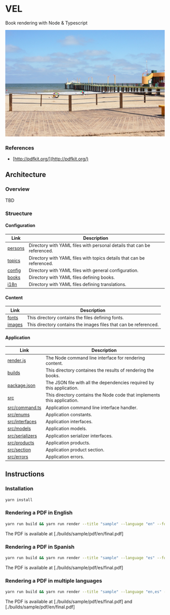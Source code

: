 # VEL
Book rendering with Node & Typescript

![wallpaper](./muelle.jpeg)

### References

- [http://pdfkit.org/](http://pdfkit.org/)

## Architecture

### Overview

TBD

### Struecture

#### Configuration

|Link|Description|
|--|--|
|[persons](./persons)|Directory with YAML files with personal details that can be referenced.|
|[topics](./topics)|Directory with YAML files with topics details that can be referenced.|
|[config](./config)|Directory with YAML files with general configuration.|
|[books](./books)|Directory with YAML files defining books.|
|[i18n](./i18n)|Directory with YAML files defining translations.|

#### Content

|Link|Description|
|--|--|
|[fonts](./fonts)|This directory contains the files defining fonts.|
|[images](./images)|This directory contains the images files that can be referenced.|

#### Application

|Link|Description|
|--|--|
|[render.js](./render.js)|The Node command line interface for rendering content.|
|[builds](./builds)|This directory containes the results of rendering the books.|
|[package.json](./package.json)|The JSON file with all the dependencies required by this application.|
|[src](./src)|This directory contains the Node code that implements this application.|
|[src/command.ts](./src/command.ts)|Application command line interface handler.|
|[src/enums](./src/enums)|Application constants.|
|[src/interfaces](./src/interfaces)|Application interfaces.|
|[src/models](./src/models)|Application models.|
|[src/serializers](./src/serializers)|Application serializer interfaces.|
|[src/products](./src/products)|Application products.|
|[src/section](./src/draft)|Application product section.|
|[src/errors](./src/errors)|Application errors.|

## Instructions

### Installation

```bash
yarn install
```

### Rendering a PDF in English
```bash
yarn run build && yarn run render --title "sample" --language "en" --format "pdf"
```

The PDF is available at [./builds/sample/pdf/en/final.pdf]

### Rendering a PDF in Spanish

```bash
yarn run build && yarn run render --title "sample" --language "es" --format "pdf"
```

The PDF is available at [./builds/sample/pdf/es/final.pdf]

### Rendering a PDF in multiple languages

```bash
yarn run build && yarn run render --title "sample" --language "en,es" --format "pdf"
```

The PDF is available at [./builds/sample/pdf/es/final.pdf] and [./builds/sample/pdf/en/final.pdf]
